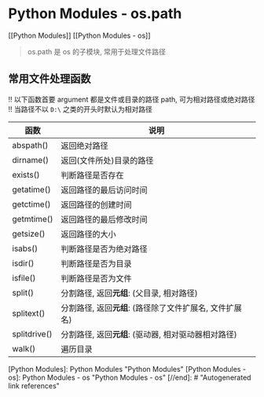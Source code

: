# Python Modules - os.path

[[Python Modules]] [[Python Modules - os]]

> os.path 是 os 的子模块, 常用于处理文件路径

## 常用文件处理函数

!! 以下函数首要 argument 都是文件或目录的路径 path, 可为相对路径或绝对路径  
!! 当路径不以 `D:\` 之类的开头时默认为相对路径

| 函数          | 说明                                             |
|--------------|-------------------------------------------------|
| abspath()    | 返回绝对路径                                      |
| dirname()    | 返回(文件所处)目录的路径                            |
| exists()     | 判断路径是否存在                                   |
| getatime()   | 返回路径的最后访问时间                              |
| getctime()   | 返回路径的创建时间                                 |
| getmtime()   | 返回路径的最后修改时间                              |
| getsize()    | 返回路径的大小                                    |
| isabs()      | 判断路径是否为绝对路径                              |
| isdir()      | 判断路径是否为目录                                 |
| isfile()     | 判断路径是否为文件                                 |
| split()      | 分割路径, 返回**元组**: (父目录, 相对路径)            |
| splitext()   | 分割路径, 返回**元组**: (路径除了文件扩展名, 文件扩展名) |
| splitdrive() | 分割路径, 返回**元组**: (驱动器, 相对驱动器相对路径)    |
| walk()       | 遍历目录                                          |

[//begin]: # "Autogenerated link references for markdown compatibility"
[Python Modules]: Python Modules "Python Modules"
[Python Modules - os]: Python Modules - os "Python Modules - os"
[//end]: # "Autogenerated link references"